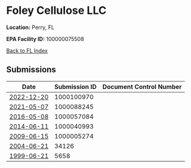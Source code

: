 # Foley Cellulose LLC

**Location:** Perry, FL

**EPA Facility ID:** 100000075508

[Back to FL Index](../../index.md)

## Submissions

| Date | Submission ID | Document Control Number |
|------|--------------|-------------------------|
| [2022-12-20](submissions/1000100970.md) | 1000100970 |  |
| [2021-05-07](submissions/1000088245.md) | 1000088245 |  |
| [2016-05-08](submissions/1000057084.md) | 1000057084 |  |
| [2014-06-11](submissions/1000040993.md) | 1000040993 |  |
| [2009-06-15](submissions/1000005274.md) | 1000005274 |  |
| [2004-06-21](submissions/34126.md) | 34126 |  |
| [1999-06-21](submissions/5658.md) | 5658 |  |
